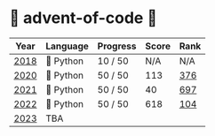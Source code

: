 # 🎄 advent-of-code 🎄

| Year | Language | Progress | Score | Rank |
|------|----------|----------|-------|------|
| [2018](2018/) | 🐍 Python |  10 / 50 | N/A | N/A |
| [2020](2020/) | 🐍 Python |  50 / 50 | 113 | [376](https://clist.by/standings/advent-of-code-2020-23315561/?find_me=28302281) |
| [2021](2021/) | 🐍 Python |  50 / 50 |  40 | [697](https://clist.by/standings/advent-of-code-2021-31607820/?find_me=38397283) |
| [2022](2022/) | 🐍 Python |  50 / 50 | 618 | [104](https://clist.by/standings/advent-of-code-2022-39094836/?find_me=47043618) |
| [2023](2023/) | TBA | | | 
